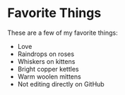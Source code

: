 # Favorite Things

These are a few of my favorite things:

- Love
- Raindrops on roses
- Whiskers on kittens
- Bright copper kettles
- Warm woolen mittens
- Not editing directly on GitHub
